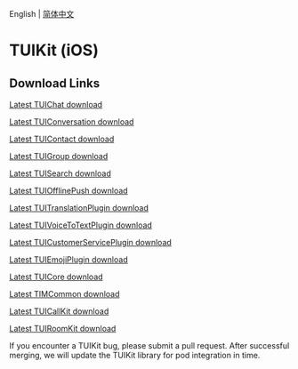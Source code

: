 English | [简体中文](./README_ZH.md)

# TUIKit (iOS)
## Download Links
[Latest TUIChat download](https://im.sdk.cloud.tencent.cn/download/tuikit/7.9.5666/ios/TUIChat.zip)

[Latest TUIConversation download](https://im.sdk.cloud.tencent.cn/download/tuikit/7.9.5666/ios/TUIConversation.zip)

[Latest TUIContact download](https://im.sdk.cloud.tencent.cn/download/tuikit/7.9.5666/ios/TUIContact.zip)

[Latest TUIGroup download](https://im.sdk.cloud.tencent.cn/download/tuikit/7.9.5666/ios/TUIGroup.zip)

[Latest TUISearch download](https://im.sdk.cloud.tencent.cn/download/tuikit/7.9.5666/ios/TUISearch.zip)

[Latest TUIOfflinePush download](https://im.sdk.cloud.tencent.cn/download/tuikit/7.9.5666/ios/TUIOfflinePush.zip)

[Latest TUITranslationPlugin download](https://im.sdk.cloud.tencent.cn/download/tuikit/7.9.5666/ios/TUITranslationPlugin.zip)

[Latest TUIVoiceToTextPlugin download](https://im.sdk.cloud.tencent.cn/download/tuikit/7.9.5666/ios/TUIVoiceToTextPlugin.zip)

[Latest TUICustomerServicePlugin download](https://im.sdk.cloud.tencent.cn/download/tuikit/7.9.5666/ios/TUICustomerServicePlugin.zip)

[Latest TUIEmojiPlugin download](https://im.sdk.cloud.tencent.cn/download/tuikit/7.9.5666/ios/TUIEmojiPlugin.zip)

[Latest TUICore download](https://im.sdk.cloud.tencent.cn/download/tuikit/7.9.5666/ios/TUICore.zip)

[Latest TIMCommon download](https://im.sdk.cloud.tencent.cn/download/tuikit/7.9.5666/ios/TIMCommon.zip)

[Latest TUICallKit download](https://im.sdk.cloud.tencent.cn/download/tuikit/7.9.5666/ios/TUICallKit.zip)

[Latest TUIRoomKit download](https://im.sdk.cloud.tencent.cn/download/tuikit/7.9.5666/ios/TUIRoomKit.zip)

If you encounter a TUIKit bug, please submit a pull request. After successful merging, we will update the TUIKit library for pod integration in time.